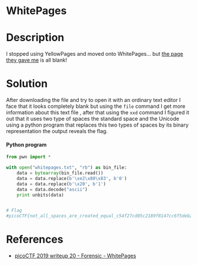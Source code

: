 # WhitePages

# Description
I stopped using YellowPages and moved onto WhitePages... but [the page they gave me](https://jupiter.challenges.picoctf.org/static/74274b96fe966126a1953c80762af80d/whitepages.txt) is all blank!
# Solution
After downloading the file and try to open it with an ordinary text editor I face that it looks completely blank but using the ```file``` command I get more information about this text file , after that using the ```xxd``` command I figured it out that it uses two type of spaces the standard space and the Unicode using a python program that replaces this two types of spaces by its binary representation the output reveals the flag.
#### Python program

``` python
from pwn import *

with open("whitepages.txt", "rb") as bin_file:
    data = bytearray(bin_file.read()) 
    data = data.replace(b'\xe2\x80\x83', b'0')
    data = data.replace(b'\x20', b'1')
    data = data.decode("ascii")
    print unbits(data)


# Flag 
#picoCTF{not_all_spaces_are_created_equal_c54f27cd05c2189f8147cc6f5deb2e56}
```

# References
- [picoCTF 2019 writeup 20 - Forensic - WhitePages](https://www.youtube.com/watch?v=427HDV7tzow&list=PLDo9DMLZyP6kTZ8Td37-LdbAx4-yNfHBl)
